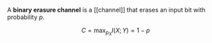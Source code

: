 A **binary erasure channel** is a [[channel]] that erases an input bit with probability $p$.

$$
C = \max_{p_X} I(X;Y) = 1 - p
$$
